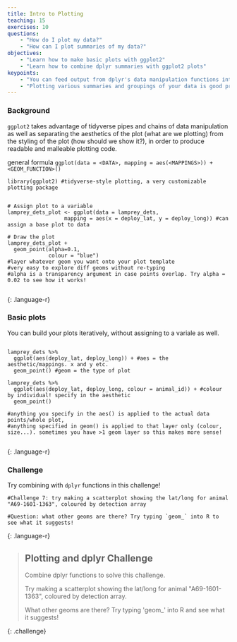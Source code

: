 ```yaml
---
title: Intro to Plotting
teaching: 15
exercises: 10
questions:
    - "How do I plot my data?"
    - "How can I plot summaries of my data?"
objectives:
    - "Learn how to make basic plots with ggplot2"
    - "Learn how to combine dplyr summaries with ggplot2 plots"
keypoints:
    - "You can feed output from dplyr's data manipulation functions into ggplot using pipes."
    - "Plotting various summaries and groupings of your data is good practice at the exploratory phase, and dplyr and ggplot make iterating different ideas straightforward."	  
---
```


### Background

`ggplot2` takes advantage of tidyverse pipes and chains of data manipulation as well as separating the aesthetics of the plot (what are we plotting) from the styling of the plot (how should we show it?), in order to produce readable and malleable plotting code.

general formula `ggplot(data = <DATA>, mapping = aes(<MAPPINGS>)) + <GEOM_FUNCTION>()`
~~~
library(ggplot2) #tidyverse-style plotting, a very customizable plotting package


# Assign plot to a variable
lamprey_dets_plot <- ggplot(data = lamprey_dets,
                  mapping = aes(x = deploy_lat, y = deploy_long)) #can assign a base plot to data

# Draw the plot
lamprey_dets_plot +
  geom_point(alpha=0.1,
             colour = "blue")
#layer whatever geom you want onto your plot template
#very easy to explore diff geoms without re-typing
#alpha is a transparency argument in case points overlap. Try alpha = 0.02 to see how it works!


~~~
{: .language-r}

### Basic plots

You can build your plots iteratively, without assigning to a variale as well.
~~~

lamprey_dets %>%  
  ggplot(aes(deploy_lat, deploy_long)) + #aes = the aesthetic/mappings. x and y etc.
  geom_point() #geom = the type of plot

lamprey_dets %>%  
  ggplot(aes(deploy_lat, deploy_long, colour = animal_id)) + #colour by individual! specify in the aesthetic
  geom_point()

#anything you specify in the aes() is applied to the actual data points/whole plot,
#anything specified in geom() is applied to that layer only (colour, size...). sometimes you have >1 geom layer so this makes more sense!


~~~
{: .language-r}

### Challenge

Try combining with `dplyr` functions in this challenge!
~~~
#Challenge 7: try making a scatterplot showing the lat/long for animal "A69-1601-1363", coloured by detection array

#Question: what other geoms are there? Try typing `geom_` into R to see what it suggests!
~~~
{: .language-r}

> ## Plotting and dplyr Challenge
>
> Combine dplyr functions to solve this challenge.
>
> Try making a scatterplot showing the lat/long for animal "A69-1601-1363", coloured by detection array.
>
>  What other geoms are there? Try typing 'geom_' into R and see what it suggests!
>
{: .challenge}

